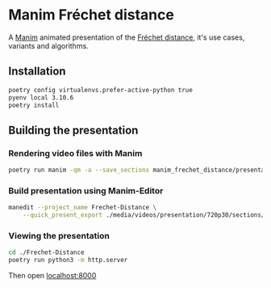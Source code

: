 # Manim Fréchet distance
A [Manim](https://www.manim.community/) animated presentation of the [Fréchet distance](https://en.wikipedia.org/wiki/Fr%C3%A9chet_distance), it's use cases, variants and algorithms.


## Installation
```sh
poetry config virtualenvs.prefer-active-python true
pyenv local 3.10.6
poetry install
```


## Building the presentation

### Rendering video files with Manim
```sh
poetry run manim -qm -a --save_sections manim_frechet_distance/presentation.py
```

### Build presentation using Manim-Editor
```sh
manedit --project_name Frechet-Distance \
    --quick_present_export ./media/videos/presentation/720p30/sections/MinimalPresentationExample.json
```

### Viewing the presentation
```sh
cd ./Frechet-Distance
poetry run python3 -m http.server
```

Then open [localhost:8000](http://localhost:8000)
